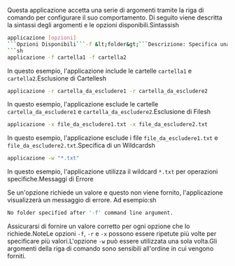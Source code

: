 Questa applicazione accetta una serie di argomenti tramite la riga di comando per configurare il suo comportamento. Di seguito viene descritta la sintassi degli argomenti e le opzioni disponibili.Sintassish
```sh
applicazione [opzioni]
```Opzioni Disponibili```-f &lt;folder&gt;```Descrizione: Specifica una cartella da includere.Uso: ```-f &lt;folder&gt;```Note: Questa opzione può essere utilizzata più volte per includere più cartelle.Esempio: ```applicazione -f cartella1 -f cartella2``````-r &lt;folder&gt;```Descrizione: Specifica una cartella da escludere.Uso: ```-r &lt;folder&gt;```Note: Questa opzione può essere utilizzata più volte per escludere più cartelle.Esempio: ```applicazione -r cartella_da_escludere1 -r cartella_da_escludere2``````-x &lt;file&gt;```Descrizione: Specifica un file da escludere.Uso: ```-x &lt;file&gt;```Note: Questa opzione può essere utilizzata più volte per escludere più file.Esempio: ```applicazione -x file_da_escludere1.txt -x file_da_escludere2.txt``````-w &lt;wildcard&gt;```Descrizione: Specifica un wildcard.Uso: ```-w &lt;wildcard&gt;```Note: Questa opzione può essere utilizzata una sola volta.Esempio: ```applicazione -w "*.txt"```Esempi di UtilizzoInclusione di Cartellesh
```sh
applicazione -f cartella1 -f cartella2
```

In questo esempio, l'applicazione include le cartelle ```cartella1``` e ```cartella2```.Esclusione di Cartellesh
```sh
applicazione -r cartella_da_escludere1 -r cartella_da_escludere2
```

In questo esempio, l'applicazione esclude le cartelle ```cartella_da_escludere1``` e ```cartella_da_escludere2```.Esclusione di Filesh
```sh
applicazione -x file_da_escludere1.txt -x file_da_escludere2.txt
```

In questo esempio, l'applicazione esclude i file ```file_da_escludere1.txt``` e ```file_da_escludere2.txt```.Specifica di un Wildcardsh
```sh
applicazione -w "*.txt"
```

In questo esempio, l'applicazione utilizza il wildcard ```*.txt``` per operazioni specifiche.Messaggi di Errore

Se un'opzione richiede un valore e questo non viene fornito, l'applicazione visualizzerà un messaggio di errore. Ad esempio:sh
```sh
No folder specified after '-f' command line argument.
```

Assicurarsi di fornire un valore corretto per ogni opzione che lo richiede.NoteLe opzioni ```-f```, ```-r``` e ```-x``` possono essere ripetute più volte per specificare più valori.L'opzione ```-w``` può essere utilizzata una sola volta.Gli argomenti della riga di comando sono sensibili all'ordine in cui vengono forniti.
